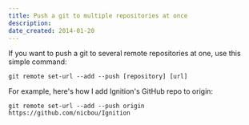```yaml
---
title: Push a git to multiple repositories at once
description: 
date_created: 2014-01-20
---
```


If you want to push a git to several remote repositories at one, use this simple command:

```
git remote set-url --add --push [repository] [url]

```

For example, here's how I add Ignition's GitHub repo to origin:

```
git remote set-url --add --push origin https://github.com/nicbou/Ignition
```

